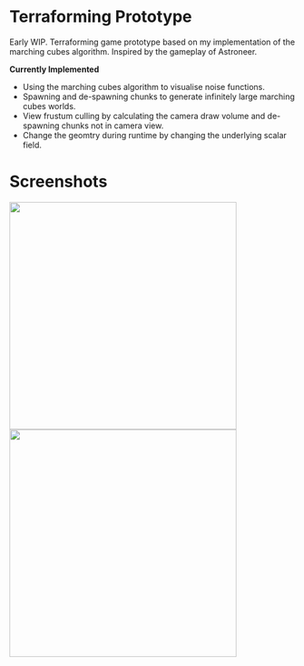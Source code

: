 # Terraforming Prototype
Early WIP. Terraforming game prototype based on my implementation of the marching cubes algorithm. Inspired by the gameplay of Astroneer.

**Currently Implemented**
- Using the marching cubes algorithm to visualise noise functions.
- Spawning and de-spawning chunks to generate infinitely large marching cubes worlds.
- View frustum culling by calculating the camera draw volume and de-spawning chunks not in camera view.
- Change the geomtry during runtime by changing the underlying scalar field.


# Screenshots

<img src="https://raw.github.com/akoreman/Terraforming-Game-Prototype/main/Images/Noise.png" width="400">  


<img src="https://raw.github.com/akoreman/Terraforming-Game-Prototype/main/Images/one.gif" width="400">  
